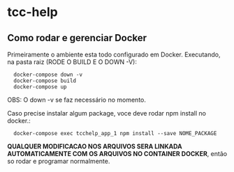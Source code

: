 # tcc-help

## Como rodar e gerenciar Docker

Primeiramente o ambiente esta todo configurado em Docker.
Executando, na pasta raiz (RODE O BUILD E O DOWN -V):

```
  docker-compose down -v
  docker-compose build
  docker-compose up
```

OBS: O down -v se faz necessário no momento.

Caso precise instalar algum package, voce deve rodar npm install no docker.:

```
  docker-compose exec tcchelp_app_1 npm install --save NOME_PACKAGE
```

**QUALQUER MODIFICACAO NOS ARQUIVOS SERA LINKADA AUTOMATICAMENTE COM OS ARQUIVOS NO CONTAINER DOCKER**, então so rodar e programar normalmente.
